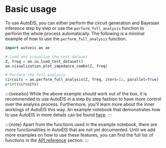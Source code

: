 # Basic usage
To use AutoEIS, you can either perform the circuit generation and Bayesian inference step by step or use the `perform_full_analysis` function to perform the whole process automatically. The following is a minimal example of how to use the `perform_full_analysis` function.

```python
import autoeis as ae

# Load and visualize the test dataset
Z, freq = ae.io.load_test_dataset()
ae.visualization.plot_impedance_combo(Z, freq)

# Perform the full analysis
circuits = ae.perform_full_analysis(Z, freq, iters=12, parallel=True)
print(circuits)
```

:::{seealso}
While the above example should work out of the box, it is recommended to use AutoEIS in a step by step fashion to have more control over the analysis process. Furthermore, you'll learn more about the inner workings of AutoEIS this way. An example notebook that demonstrates how to use AutoEIS in more details can be found [here](https://github.com/AUTODIAL/AutoEIS/blob/develop/examples/autoeis_demo.ipynb).
:::

:::{note}
Apart from the functions used in the example notebook, there are more functionalities in AutoEIS that are not yet documented. Until we add more examples on how to use these features, you can find the full list of functions in the [API reference](modules) section.
:::
